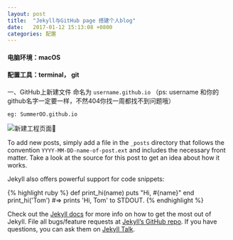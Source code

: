 ```yaml
---
layout: post
title:  "Jekyll与GitHub page 搭建个人blog"
date:   2017-01-12 15:13:08 +0800
categories: 配置
---
```


#### 电脑环境：macOS 

#### 配置工具：terminal， git

一、GitHub上新建文件 
命名为 `username.github.io`  （ps: username 和你的github名字一定要一样，不然404你找一周都找不到问题哦） 

`eg: SummerOO.github.io`

![新建工程页面](/Users/xiuxiu/Documents/SummerOO/SummerOO.github.io/SummerOO.github.io/newRepository.png)

To add new posts, simply add a file in the `_posts` directory that follows the convention `YYYY-MM-DD-name-of-post.ext` and includes the necessary front matter. Take a look at the source for this post to get an idea about how it works.

Jekyll also offers powerful support for code snippets:

{% highlight ruby %}
def print_hi(name)
  puts "Hi, #{name}"
end
print_hi('Tom')
#=> prints 'Hi, Tom' to STDOUT.
{% endhighlight %}

Check out the [Jekyll docs][jekyll-docs] for more info on how to get the most out of Jekyll. File all bugs/feature requests at [Jekyll’s GitHub repo][jekyll-gh]. If you have questions, you can ask them on [Jekyll Talk][jekyll-talk].

[jekyll-docs]: https://jekyllrb.com/docs/home
[jekyll-gh]:   https://github.com/jekyll/jekyll
[jekyll-talk]: https://talk.jekyllrb.com/


